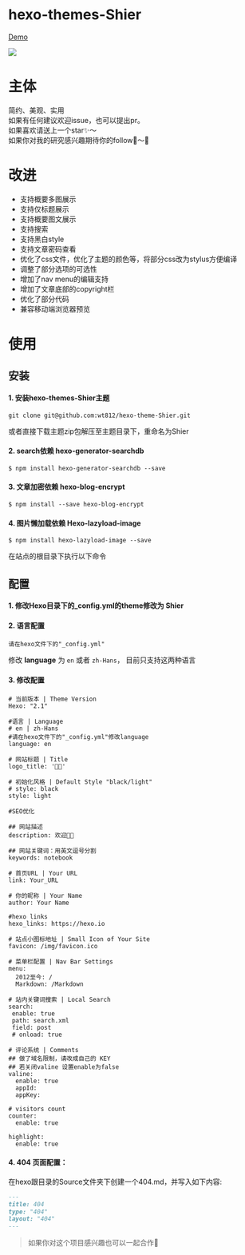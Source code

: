 # hexo-themes-Shier

[Demo](http://zaole.net "Notebook")


![](https://cdn.jsdelivr.net/gh/wt812/blogimg/123.jpg)

# 主体

简约、美观、实用<Br>
如果有任何建议欢迎issue，也可以提出pr。<Br>
如果喜欢请送上一个star✨～<br>
如果你对我的研究感兴趣期待你的follow👬～🌈<br>


# 改进

+ 支持概要多图展示
+ 支持仅标题展示
+ 支持概要图文展示
+ 支持搜索
+ 支持黑白style
+ 支持文章密码查看
+ 优化了css文件，优化了主题的颜色等，将部分css改为stylus方便编译
+ 调整了部分选项的可选性
+ 增加了nav menu的编辑支持
+ 增加了文章底部的copyright栏
+ 优化了部分代码
+ 兼容移动端浏览器预览


# 使用

## 安装

#### 1. 安装hexo-themes-Shier主题

``` shell
git clone git@github.com:wt812/hexo-theme-Shier.git

```
或者直接下载主题zip包解压至主题目录下，重命名为Shier


#### 2. search依赖 hexo-generator-searchdb

``` shell
$ npm install hexo-generator-searchdb --save

```


#### 3. 文章加密依赖 hexo-blog-encrypt
```shell
$ npm install --save hexo-blog-encrypt

```


#### 4. 图片懒加载依赖 Hexo-lazyload-image
```shell
$ npm install hexo-lazyload-image --save

```
在站点的根目录下执行以下命令


## 配置


#### 1. 修改Hexo目录下的_config.yml的theme修改为 **Shier**

#### 2. 语言配置

```shell
请在hexo文件下的"_config.yml"

```
修改 **language** 为 `en` 或者 `zh-Hans`， 目前只支持这两种语言

#### 3. 修改配置

```shell
# 当前版本 | Theme Version
Hexo: "2.1"

#语言 | Language
# en | zh-Hans
#请在hexo文件下的"_config.yml"修改language
language: en

# 网站标题 | Title
logo_title: '🙏🏾'

# 初始化风格 | Default Style "black/light"
# style: black
style: light

#SEO优化

## 网站描述
description: 欢迎👏🏻

## 网站关键词：用英文逗号分割
keywords: notebook

# 首页URL | Your URL
link: Your_URL

# 你的昵称 | Your Name
author: Your Name

#hexo links
hexo_links: https://hexo.io

# 站点小图标地址 | Small Icon of Your Site
favicon: /img/favicon.ico

# 菜单栏配置 | Nav Bar Settings
menu:
  2012至今: /
  Markdown: /Markdown

# 站内关键词搜索 | Local Search
search:
 enable: true
 path: search.xml
 field: post
 # onload: true

# 评论系统 | Comments
## 做了域名限制，请改成自己的 KEY
## 若关闭valine 设置enable为false
valine:
  enable: true
  appId: 
  appKey: 

# visitors count
counter:
  enable: true

highlight:
  enable: true
```

#### 4. 404 页面配置：

在hexo跟目录的Source文件夹下创建一个404.md，并写入如下内容:

``` markdown
---
title: 404
type: "404"
layout: "404"
---
```
> 如果你对这个项目感兴趣也可以一起合作🤝


